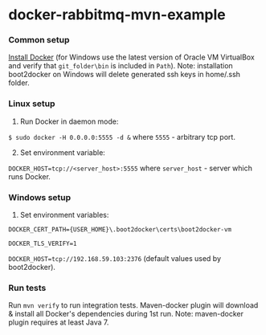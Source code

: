 docker-rabbitmq-mvn-example
===========================

### Common setup
[Install Docker](https://docs.docker.com/installation/) (for Windows use the latest version of Oracle VM VirtualBox and verify that `git_folder\bin` is included in `Path`).
Note: installation boot2docker on Windows will delete generated ssh keys in home/.ssh folder.

### Linux setup
1. Run Docker in daemon mode:

  `$ sudo docker -H 0.0.0.0:5555 -d &` where `5555` - arbitrary tcp port.

2. Set environment variable:

  `DOCKER_HOST=tcp://<server_host>:5555` where `server_host` - server which runs Docker.

### Windows setup
1. Set environment variables:

  `DOCKER_CERT_PATH={USER_HOME}\.boot2docker\certs\boot2docker-vm`

  `DOCKER_TLS_VERIFY=1`

  `DOCKER_HOST=tcp://192.168.59.103:2376` (default values used by boot2docker).

### Run tests
Run `mvn verify` to run integration tests. Maven-docker plugin will download & install all Docker's dependencies during 1st run.
Note: maven-docker plugin requires at least Java 7.
